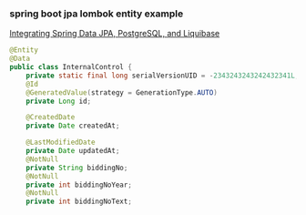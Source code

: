### spring boot jpa lombok entity example


[Integrating Spring Data JPA, PostgreSQL, and Liquibase](https://auth0.com/blog/integrating-spring-data-jpa-postgresql-liquibase/ "Integrating Spring Data JPA, PostgreSQL, and Liquibase")


 

```java
@Entity
@Data
public class InternalControl {
    private static final long serialVersionUID = -2343243243242432341L;
    @Id
    @GeneratedValue(strategy = GenerationType.AUTO)
    private Long id;

    @CreatedDate
    private Date createdAt;

    @LastModifiedDate
    private Date updatedAt;
    @NotNull
    private String biddingNo;
    @NotNull
    private int biddingNoYear;
    @NotNull
    private int biddingNoText;
```
